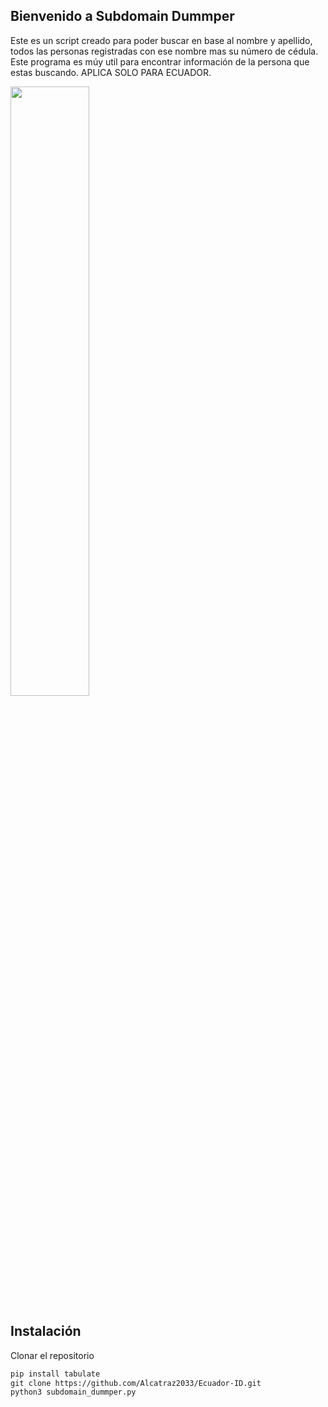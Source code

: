 ## Bienvenido a Subdomain Dummper
Este es un script creado para poder buscar en base al nombre y apellido, todos las personas registradas con ese nombre mas su número de cédula. Este programa es 
múy util para encontrar información de la persona que estas buscando. APLICA SOLO PARA ECUADOR.

<p align="left">
	<img src="https://i.imgur.com/VzJhK9C.png" width="50%" height="50%" align="">
</p>

## Instalación

Clonar el repositorio

```markdown
pip install tabulate
git clone https://github.com/Alcatraz2033/Ecuador-ID.git
python3 subdomain_dummper.py
```
